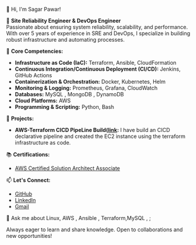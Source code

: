👋 Hi, I'm Sagar Pawar!

🔧 **Site Reliability Engineer & DevOps Engineer**  
Passionate about ensuring system reliability, scalability, and performance. With over 5 years of experience in SRE and DevOps, I specialize in building robust infrastructure and automating processes.

🌟 **Core Competencies:**
- **Infrastructure as Code (IaC):** Terraform, Ansible, CloudFormation
- **Continuous Integration/Continuous Deployment (CI/CD):** Jenkins, GitHub Actions
- **Containerization & Orchestration:** Docker, Kubernetes, Helm
- **Monitoring & Logging:** Prometheus, Grafana, CloudWatch
- **Databases:** MySQL , MongoDB , DynamoDB
- **Cloud Platforms:** AWS
- **Programming & Scripting:** Python, Bash

🚀 **Projects:**
- **AWS-Terraform CICD PipeLine Build([link](https://github.com/sagarlpawar123/Terraform-CICD-AWS.git):** I have build an CICD declarative pipeline and created the EC2 instance using the terraform infrastructure as code.

📚 **Certifications:**
- [AWS Certified Solution Architect Associate]([link](https://www.credly.com/badges/3303966e-f579-4aab-999a-2e9d32a4cbc4/public_url))

📫 **Let's Connect:**
- [GitHub](https://github.com/sagarlpawar123)
- [LinkedIn](www.linkedin.com/in/sagarlpawar95)
- [Gmail](sagarlpawar123@gmail.com)

💬 Ask me about Linux, AWS , Ansible , Terraform,MySQL , ;

Always eager to learn and share knowledge. Open to collaborations and new opportunities!
